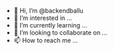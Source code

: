 - 👋 Hi, I’m @backendballu
- 👀 I’m interested in ...
- 🌱 I’m currently learning ...
- 💞️ I’m looking to collaborate on ...
- 📫 How to reach me ...

<!---
backendballu/backendballu is a ✨ special ✨ repository because its `README.md` (this file) appears on your GitHub profile.
You can click the Preview link to take a look at your changes.
--->
